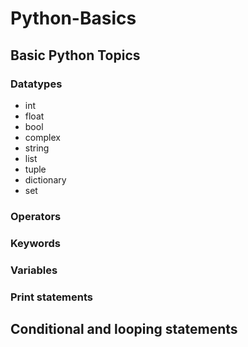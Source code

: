 # Python-Basics
## Basic Python Topics
### Datatypes
- int
- float
- bool
- complex
- string
- list
- tuple
- dictionary
- set

### Operators
### Keywords
### Variables
### Print statements

## Conditional and looping statements
